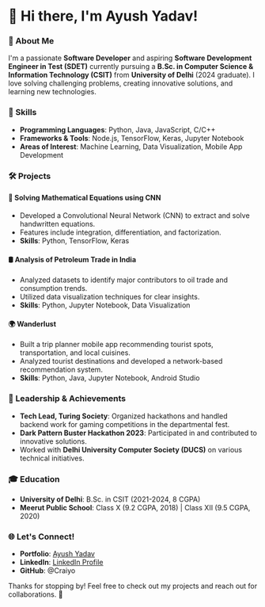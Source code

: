 # 👋 Hi there, I'm Ayush Yadav!

### 🌟 About Me
I'm a passionate **Software Developer** and aspiring **Software Development Engineer in Test (SDET)** currently pursuing a **B.Sc. in Computer Science & Information Technology (CSIT)** from **University of Delhi** (2024 graduate). I love solving challenging problems, creating innovative solutions, and learning new technologies.

### 🚀 Skills
- **Programming Languages**: Python, Java, JavaScript, C/C++
- **Frameworks & Tools**: Node.js, TensorFlow, Keras, Jupyter Notebook
- **Areas of Interest**: Machine Learning, Data Visualization, Mobile App Development

### 🛠️ Projects
#### 🧮 **Solving Mathematical Equations using CNN**
- Developed a Convolutional Neural Network (CNN) to extract and solve handwritten equations.
- Features include integration, differentiation, and factorization.
- **Skills**: Python, TensorFlow, Keras

#### 🛢️ **Analysis of Petroleum Trade in India**
- Analyzed datasets to identify major contributors to oil trade and consumption trends.
- Utilized data visualization techniques for clear insights.
- **Skills**: Python, Jupyter Notebook, Data Visualization

#### 🌍 **Wanderlust**
- Built a trip planner mobile app recommending tourist spots, transportation, and local cuisines.
- Analyzed tourist destinations and developed a network-based recommendation system.
- **Skills**: Python, Java, Jupyter Notebook, Android Studio

### 🌟 Leadership & Achievements
- **Tech Lead, Turing Society**: Organized hackathons and handled backend work for gaming competitions in the departmental fest.
- **Dark Pattern Buster Hackathon 2023**: Participated in and contributed to innovative solutions.
- Worked with **Delhi University Computer Society (DUCS)** on various technical initiatives.

### 🎓 Education
- **University of Delhi**: B.Sc. in CSIT (2021-2024, 8 CGPA)
- **Meerut Public School**: Class X (9.2 CGPA, 2018) | Class XII (9.5 CGPA, 2020)

### 🌐 Let's Connect!
- **Portfolio**: [Ayush Yadav](https://links.cuvette.tech/student/66001412ada3a7532279f1f5)
- **LinkedIn**: [LinkedIn Profile](#)
- **GitHub**: @Craiyo

Thanks for stopping by! Feel free to check out my projects and reach out for collaborations. 🚀
